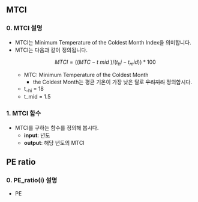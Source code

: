 ## MTCI
### 0. MTCI 설명
- MTCI는 Minimum Temperature of the Coldest Month Index을 의미합니다.
- MTCI는 다음과 같이 정의됩니다.
    ```math
    MTCI = ((MTC - t~mid~) / (t_hi - t_mid)) * 100
    ```
    - MTC: Minimum Temperature of the Coldest Month
        - the Coldest Month는 평균 기온이 가장 낮은 달로 ~~우리끼리~~ 정의합시다.
    - t_<sub>hi</sub> = 18
    - t_mid = 1.5

### 1. MTCI 함수
- MTCI를 구하는 함수를 정의해 봅시다.
    - **input**: 년도
    - **output**: 해당 년도의 MTCI

## PE ratio
### 0. PE_ratio(i) 설명
- PE
